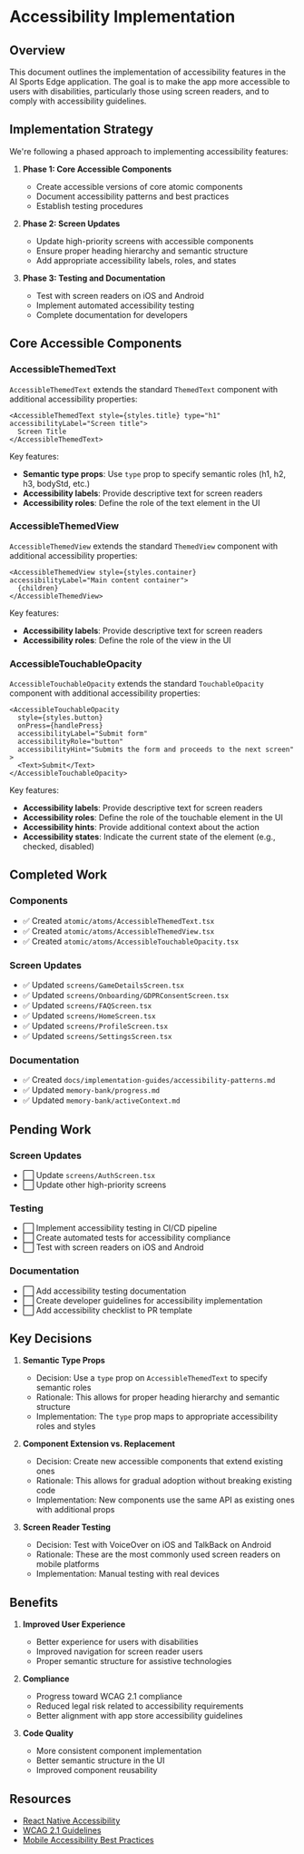 # Accessibility Implementation

## Overview

This document outlines the implementation of accessibility features in the AI Sports Edge application. The goal is to make the app more accessible to users with disabilities, particularly those using screen readers, and to comply with accessibility guidelines.

## Implementation Strategy

We're following a phased approach to implementing accessibility features:

1. **Phase 1: Core Accessible Components**

   - Create accessible versions of core atomic components
   - Document accessibility patterns and best practices
   - Establish testing procedures

2. **Phase 2: Screen Updates**

   - Update high-priority screens with accessible components
   - Ensure proper heading hierarchy and semantic structure
   - Add appropriate accessibility labels, roles, and states

3. **Phase 3: Testing and Documentation**
   - Test with screen readers on iOS and Android
   - Implement automated accessibility testing
   - Complete documentation for developers

## Core Accessible Components

### AccessibleThemedText

`AccessibleThemedText` extends the standard `ThemedText` component with additional accessibility properties:

```tsx
<AccessibleThemedText style={styles.title} type="h1" accessibilityLabel="Screen title">
  Screen Title
</AccessibleThemedText>
```

Key features:

- **Semantic type props**: Use `type` prop to specify semantic roles (h1, h2, h3, bodyStd, etc.)
- **Accessibility labels**: Provide descriptive text for screen readers
- **Accessibility roles**: Define the role of the text element in the UI

### AccessibleThemedView

`AccessibleThemedView` extends the standard `ThemedView` component with additional accessibility properties:

```tsx
<AccessibleThemedView style={styles.container} accessibilityLabel="Main content container">
  {children}
</AccessibleThemedView>
```

Key features:

- **Accessibility labels**: Provide descriptive text for screen readers
- **Accessibility roles**: Define the role of the view in the UI

### AccessibleTouchableOpacity

`AccessibleTouchableOpacity` extends the standard `TouchableOpacity` component with additional accessibility properties:

```tsx
<AccessibleTouchableOpacity
  style={styles.button}
  onPress={handlePress}
  accessibilityLabel="Submit form"
  accessibilityRole="button"
  accessibilityHint="Submits the form and proceeds to the next screen"
>
  <Text>Submit</Text>
</AccessibleTouchableOpacity>
```

Key features:

- **Accessibility labels**: Provide descriptive text for screen readers
- **Accessibility roles**: Define the role of the touchable element in the UI
- **Accessibility hints**: Provide additional context about the action
- **Accessibility states**: Indicate the current state of the element (e.g., checked, disabled)

## Completed Work

### Components

- ✅ Created `atomic/atoms/AccessibleThemedText.tsx`
- ✅ Created `atomic/atoms/AccessibleThemedView.tsx`
- ✅ Created `atomic/atoms/AccessibleTouchableOpacity.tsx`

### Screen Updates

- ✅ Updated `screens/GameDetailsScreen.tsx`
- ✅ Updated `screens/Onboarding/GDPRConsentScreen.tsx`
- ✅ Updated `screens/FAQScreen.tsx`
- ✅ Updated `screens/HomeScreen.tsx`
- ✅ Updated `screens/ProfileScreen.tsx`
- ✅ Updated `screens/SettingsScreen.tsx`

### Documentation

- ✅ Created `docs/implementation-guides/accessibility-patterns.md`
- ✅ Updated `memory-bank/progress.md`
- ✅ Updated `memory-bank/activeContext.md`

## Pending Work

### Screen Updates

- ⬜ Update `screens/AuthScreen.tsx`
- ⬜ Update other high-priority screens

### Testing

- ⬜ Implement accessibility testing in CI/CD pipeline
- ⬜ Create automated tests for accessibility compliance
- ⬜ Test with screen readers on iOS and Android

### Documentation

- ⬜ Add accessibility testing documentation
- ⬜ Create developer guidelines for accessibility implementation
- ⬜ Add accessibility checklist to PR template

## Key Decisions

1. **Semantic Type Props**

   - Decision: Use a `type` prop on `AccessibleThemedText` to specify semantic roles
   - Rationale: This allows for proper heading hierarchy and semantic structure
   - Implementation: The `type` prop maps to appropriate accessibility roles and styles

2. **Component Extension vs. Replacement**

   - Decision: Create new accessible components that extend existing ones
   - Rationale: This allows for gradual adoption without breaking existing code
   - Implementation: New components use the same API as existing ones with additional props

3. **Screen Reader Testing**
   - Decision: Test with VoiceOver on iOS and TalkBack on Android
   - Rationale: These are the most commonly used screen readers on mobile platforms
   - Implementation: Manual testing with real devices

## Benefits

1. **Improved User Experience**

   - Better experience for users with disabilities
   - Improved navigation for screen reader users
   - Proper semantic structure for assistive technologies

2. **Compliance**

   - Progress toward WCAG 2.1 compliance
   - Reduced legal risk related to accessibility requirements
   - Better alignment with app store accessibility guidelines

3. **Code Quality**
   - More consistent component implementation
   - Better semantic structure in the UI
   - Improved component reusability

## Resources

- [React Native Accessibility](https://reactnative.dev/docs/accessibility)
- [WCAG 2.1 Guidelines](https://www.w3.org/TR/WCAG21/)
- [Mobile Accessibility Best Practices](https://developer.mozilla.org/en-US/docs/Web/Accessibility/Mobile_accessibility_checklist)
